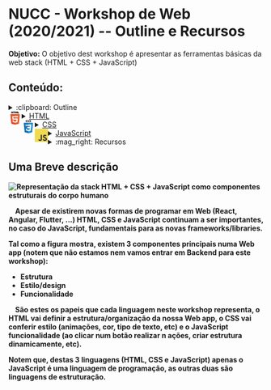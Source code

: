 # NUCC - Workshop de Web (2020/2021) -- Outline e Recursos
**Objetivo:** O objetivo dest workshop é apresentar as ferramentas básicas da web stack (HTML + CSS + JavaScript)

## Conteúdo:

<details>
    <summary>:clipboard: Outline</summary>
  :heavy_check_mark: O que vamos cobrir 
    <ul>
        <li>HTML:<br>
            <ul>
                <li>Estrutura</li>
                <li>Tags comuns (div,a,table,footer,img,video,p,...)</li>
                <li>Atributos</li>
            </ul>        
        </li>
        <li>CSS:<br>
            <ul>
                <li>class style</li>
                <li>id style</li>
                <li>tag style</li>
                <li>font style</li>
                <li>color style</li>
                <li>hover action</li>
                <li>display style (none,block,inline)</li>
                <li>position style</li>
                <li>size style</li>
                <li>responsive style</li>
            </ul>
        </li>
        <li>JavaScript:<br>
            <ul>
                <li>Introdução ao JS</li>
                <li>variaveis (let,var,const)</li>
                <li>Condicionais</li>
                <li>Comparações e igualdade (==,===)</li>
                <li>Funções</li>
                <li>Classes</li>
                <li>Manipulação da DOM</li>
                <li>Criação dinâmica de HTML</li>
                <li>Event listeners</li>
            </ul>
        </li>
    </ul>
    <br>
    <p><b>Projeto final:</b> Jogo Tic Tac Toe com algoritmo Min Max, Jogo Connect four com algoritmo Monte Carlo</p>
  
  :x: O que não vamos cobrir
  <ul>
    <li>HTML: canvas</li>
    <li>CSS: animações</li>
    <li>JavaScript: async, NodeJs</li>
  </ul>
</details>
<details>
     <summary> <a href="https://github.com/eamorgado/NUCC-2020-2021-Web/blob/main/Docs/HTML/HTML.md">HTML</a> 
       <img align="left" alt="HTML" width="26px" src="https://raw.githubusercontent.com/github/explore/80688e429a7d4ef2fca1e82350fe8e3517d3494d/topics/html/html.png" />
    </summary>
            <ol style="marging-left: 10%">
              <li><a href="https://github.com/eamorgado/NUCC-2020-2021-Web/blob/main/Docs/HTML/Intro.md">Introdução</a></li>
            </ol>
</details>
<details>
     <summary><a href="https://github.com/eamorgado/NUCC-2020-2021-Web/blob/main/Docs/CSS/Intro.md">CSS</a>
       <img align="left" alt="CSS" width="26px" src="https://raw.githubusercontent.com/github/explore/80688e429a7d4ef2fca1e82350fe8e3517d3494d/topics/css/css.png" />
    </summary>
</details>
<details>
     <summary><a href="https://github.com/eamorgado/NUCC-2020-2021-Web/blob/main/Docs/JavaScript/JavaScript.md">JavaScript</a>
       <img align="left" alt="JavaScript" width="26px" src="https://raw.githubusercontent.com/github/explore/80688e429a7d4ef2fca1e82350fe8e3517d3494d/topics/javascript/javascript.png" />
    </summary>
    <ol style="margin-left: 10%">
        <li><a href="https://github.com/eamorgado/NUCC-2020-2021-Web/blob/main/Docs/JavaScript/Intro.md">Introdução</a></li>
    </ol>
</details>
<details>
     <summary>:mag_right: Recursos</summary>
    &nbsp;&nbsp;&nbsp;&nbsp;Tudo o que precisas já se encontra online, basta pesquisar, o Google é o vosso melhor amigo. Qualquer dúvida que tenham certamente alguém já a teve, basta pesquisar, utilizem o Stack Overflow para ver questões/soluções ou mesmo colocar as vossas.  <br>
    <ul>
        <li>
            <b>Youtube</b>: Existem muitos recursos/tutoriais no Youtube, basta pesquisar, um canal recomendado é o 
            <a href="https://www.youtube.com/channel/UC8butISFwT-Wl7EV0hUK0BQ">freeCodeCamp</a>
        </li> 
        <li>
            <b><a href="https://www.w3schools.com/">W3Schools</a>
            <ul>
                <li>
                    <a href="https://www.w3schools.com/html/">HTML Tutorial</a>
                </li>
                <li>
                    <a href="https://www.w3schools.com/css/">CSS Tutorial</a>
                </li>
                <li>
                    <a href="https://www.w3schools.com/js/default.asp">JavaScript Tutorial</a>
                </li>
            </ul>
        </li>
    </ul>
    
    
</details>


## Uma Breve descrição
<img align="center" src="https://pbs.twimg.com/media/EYihCuiXQAMhINK?format=jpg&name=900x900" alt="Representação da stack HTML + CSS + JavaScript como componentes estruturais do corpo humano" width=50% height=50%>

&nbsp;&nbsp;&nbsp;&nbsp;Apesar de existirem novas formas de programar em Web (React, Angular, Flutter, ...) HTML, CSS e JavaScript continuam a ser importantes, no caso do JavaScript, fundamentais para as novas frameworks/libraries.   

Tal como a figura mostra, existem 3 componentes principais numa Web app (notem que não estamos nem vamos entrar em Backend para este workshop):
+   Estrutura
+   Estilo/design
+   Funcionalidade

&nbsp;&nbsp;&nbsp;&nbsp;São estes os papeis que cada linguagem neste workshop representa, o HTML vai definir a estrutura/organização da nossa Web app, o CSS vai conferir estilo (animações, cor, tipo de texto, etc) e o JavaScript funcionalidade (ao clicar num botão realizar n ações, criar estrutura dinamicamente, etc).

Notem que, destas 3 linguagens (HTML, CSS e JavaScript) apenas o JavaScript é uma linguagem de programação, as outras duas são linguagens de estruturação. 

